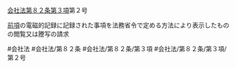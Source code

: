 [会社法第８２条第３項](会社法＿＿＿＿第８２条第３項)第２号

[前項](会社法＿＿＿＿第８２条第２項)の電磁的記録に記録された事項を法務省令で定める方法により表示したものの閲覧又は謄写の請求


#会社法
#会社法/第８２条
#会社法/第８２条/第３項
#会社法/第８２条/第３項/第２号
